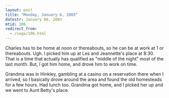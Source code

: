 ```yaml
---
layout: post
title: "Monday, January 6, 2003"
datestr: January 06, 2003
mtid: 106
redirect_from:
  - /saga/106.html
---
```


Charles has to be home at noon or thereabouts, so he can be at work at 1 or
thereabouts. Ugh. I picked him up at Les and Jeannette's place at 8:30. That
is a time that actually has qualified as &quot;middle of the night&quot; most
of the last month. But, I got him home, and drove him to work on time.

Grandma was in Hinkley, gambling at a casino on a reservation there when I
arrived, so I basically drove around the area and found the old homesteads for
a few hours. Had lunch too. Grandma got home, and I picked her up and we went
to Aunt Betty's place.

